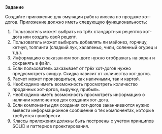 **Задание**

Создайте приложение для эмуляции работа киоска по продаже хот-догов.
Приложение должно иметь следующую функциональность:

1. Пользователь может выбрать из трёх стандартных рецептов хот-дога или создать свой рецепт.
2. Пользователь может выбирать добавлять ли майонез, горчицу, кетчуп,
топпинги (сладкий лук, халапеньо, чили, соленный огурец и т.д.).
3. Информацию о заказанном хот-доге нужно отображать на экран и сохранять в файл.
4. Если пользователь заказывает от трёх хот-догов нужно предусмотреть скидку.
Скидка зависит от количества хот-догов.
5. Расчет может производиться, как наличными, так и картой.
6. Необходимо иметь возможность просмотреть количество проданных хот-догов, выручку, прибыль.
7. Необходимо иметь возможность просмотреть информацию о наличии компонентов для создания хот-дога.
8. Если компоненты для создания хот-догов заканчиваются нужно вывести информационное сообщение
о тех компонентах, которые требуется приобрести.
9. Классы приложения должны быть построены с учетом принципов SOLID и паттернов проектирования.